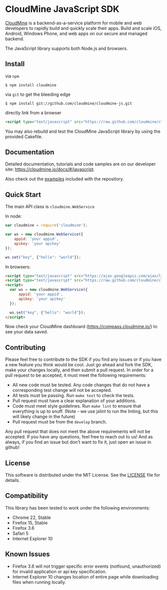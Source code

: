 # CloudMine JavaScript SDK

[CloudMine](http://cloudmineinc.com/) is a backend-as-a-service platform for mobile and web developers to rapidly build and quickly scale their apps. Build and scale iOS, Android, Windows Phone, and web apps on our secure and managed backend.

The JavaScript library supports both Node.js and browsers.


## Install

via `npm`

    $ npm install cloudmine

via `git` to get the bleeding edge

    $ npm install git://github.com/cloudmine/cloudmine-js.git

directly link from a browser

```html
<script type="text/javascript" src="https://raw.github.com/cloudmine/cloudmine-js/master/js/cloudmine.js"></script>
```

You may also rebuild and test the CloudMine JavaScript library by using the provided Cakefile.

## Documentation

Detailed documentation, tutorials and code samples are on our developer site: https://cloudmine.io/docs/#/javascript.

Also check out the [examples](https://github.com/cloudmine/cloudmine-js/tree/master/examples) included with the repository.


## Quick Start

The main API class is `cloudmine.WebService`

In node:

```javascript
var cloudmine = require('cloudmine');

var ws = new cloudmine.WebService({
    appid: 'your appid',
    apikey: 'your apikey'
});

ws.set("key", {"hello": "world"});
```

In browsers:

```html
<script type="text/javascript" src="https://ajax.googleapis.com/ajax/libs/jquery/1.7.2/jquery.min.js"></script>
<script type="text/javascript" src="https://raw.github.com/cloudmine/cloudmine-js/master/js/cloudmine.js"></script>
<script>
  var ws = new cloudmine.WebService({
      appid: 'your appid',
      apikey: 'your apikey'
  });

  ws.set("key", {"hello": "world"});
</script>
```

Now check your CloudMine dashboard (https://compass.cloudmine.io/) to see your data saved.

## Contributing

Please feel free to contribute to the SDK if you find any issues or if you have a new feature you think would be cool. Just go ahead and fork the SDK, make your changes locally, and then submit a pull request. In order for a pull request to be accepted, it must meet the following requirements:

* All new code must be tested. Any code changes that do not have a corresponding test change will not be accepted.
* All tests must be passing. Run `make test` to check the tests.
* Pull request must have a clear explanation of your additions.
* Code must meet style guidelines. Run `make lint` to ensure that everything is up to snuff. (Note - we use jslint to run the linting, but this will likely change in the future)
* Pull request must be from the `develop` branch.

Any pull request that does not meet the above requirements will not be accepted. If you have any questions, feel free to reach out to us! And as always, if you find an issue but don't want to fix it, just open an issue in github!

## License

This software is distributed under the MIT License. See the [LICENSE](https://github.com/cloudmine/cloudmine-js/blob/master/LICENSE) file for details.

## Compatibility
This library has been tested to work under the following environments:
* Chrome 22, Stable
* Firefox 15, Stable
* Firefox 3.6
* Safari 5
* Internet Explorer 10

## Known Issues
* Firefox 3.6 will not trigger specific error events (notfound, unauthorized) for invalid application or api key specification.
* Internet Explorer 10 changes location of entire page while downloading files when running locally.

